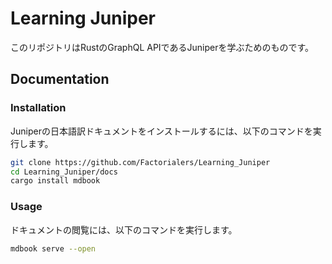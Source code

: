# Learning Juniper

このリポジトリはRustのGraphQL APIであるJuniperを学ぶためのものです。

## Documentation

### Installation

Juniperの日本語訳ドキュメントをインストールするには、以下のコマンドを実行します。

```bash
git clone https://github.com/Factorialers/Learning_Juniper
cd Learning_Juniper/docs
cargo install mdbook
```

### Usage

ドキュメントの閲覧には、以下のコマンドを実行します。

```bash
mdbook serve --open
```